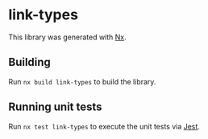 # link-types

This library was generated with [Nx](https://nx.dev).

## Building

Run `nx build link-types` to build the library.

## Running unit tests

Run `nx test link-types` to execute the unit tests via [Jest](https://jestjs.io).
